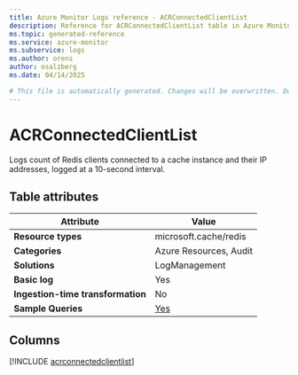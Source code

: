```yaml
---
title: Azure Monitor Logs reference - ACRConnectedClientList
description: Reference for ACRConnectedClientList table in Azure Monitor Logs.
ms.topic: generated-reference
ms.service: azure-monitor
ms.subservice: logs
ms.author: orens
author: osalzberg
ms.date: 04/14/2025

# This file is automatically generated. Changes will be overwritten. Do not change this file directly.
---
```


# ACRConnectedClientList

Logs count of Redis clients connected to a cache instance and their IP addresses, logged at a 10-second interval.


## Table attributes

|Attribute|Value|
|---|---|
|**Resource types**|microsoft.cache/redis|
|**Categories**|Azure Resources, Audit|
|**Solutions**| LogManagement|
|**Basic log**|Yes|
|**Ingestion-time transformation**|No|
|**Sample Queries**|[Yes](/azure/azure-monitor/reference/queries/acrconnectedclientlist)|



## Columns
  
[!INCLUDE [acrconnectedclientlist](~/reusable-content/ce-skilling/azure/includes/azure-monitor/reference/tables/acrconnectedclientlist-include.md)]
